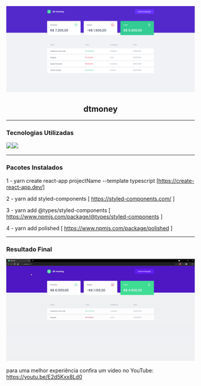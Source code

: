 <img alt="dtmoneyBanner" src="https://github.com/endersonrufino/dtmoney/blob/main/src/assets/readme/dtmoney.png" />

<h2 align="center">
  dtmoney
</h2>

---

### Tecnologias Utilizadas

<img src="https://img.shields.io/badge/React-20232A?style=for-the-badge&logo=react&logoColor=61DAFB"><img src="https://img.shields.io/badge/TypeScript-007ACC?style=for-the-badge&logo=typescript&logoColor=white">

---

### Pacotes Instalados
1 - yarn create react-app projectName --template typescript [https://create-react-app.dev/]

2 - yarn add styled-components [ https://styled-components.com/ ]

3 - yarn add @types/styled-components [ https://www.npmjs.com/package/@types/styled-components ]

4 - yarn add polished [ https://www.npmjs.com/package/polished ]

---

### Resultado Final

<img alt="dtmoneyGif" src="https://github.com/endersonrufino/dtmoney/blob/main/src/assets/readme/dtmoney.gif">

para uma melhor experiência confira um video no YouTube: https://youtu.be/E2d5Kxx8Ld0
